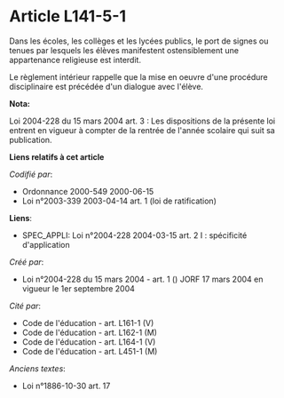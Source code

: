 # Article L141-5-1

Dans les écoles, les collèges et les lycées publics, le port de signes ou tenues par lesquels les élèves manifestent
ostensiblement une appartenance religieuse est interdit.

Le règlement intérieur rappelle que la mise en oeuvre d'une procédure disciplinaire est précédée d'un dialogue avec l'élève.

**Nota:**

Loi 2004-228 du 15 mars 2004 art. 3 : Les dispositions de la présente loi entrent en vigueur à compter de la rentrée de
l'année scolaire qui suit sa publication.

**Liens relatifs à cet article**

_Codifié par_:

  - Ordonnance 2000-549 2000-06-15
  - Loi n°2003-339 2003-04-14 art. 1 (loi de ratification)

**Liens**:

  - SPEC_APPLI: Loi n°2004-228 2004-03-15 art. 2 I : spécificité d'application

_Créé par_:

  - Loi n°2004-228 du 15 mars 2004 - art. 1 () JORF 17 mars 2004 en vigueur le 1er septembre 2004

_Cité par_:

  - Code de l'éducation - art. L161-1 (V)
  - Code de l'éducation - art. L162-1 (M)
  - Code de l'éducation - art. L164-1 (V)
  - Code de l'éducation - art. L451-1 (M)

_Anciens textes_:

  - Loi n°1886-10-30 art. 17
